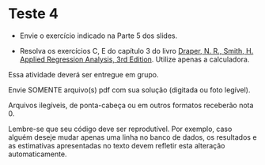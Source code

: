 # Teste 4


* Envie o exercício indicado na Parte 5 dos slides.

* Resolva os exercícios C, E do capítulo 3 do livro [Draper, N. R., Smith, H. Applied Regression Analysis, 3rd Edition](http://onlinelibrary.wiley.com/doi/10.1002/9781118625590.ch3/pdf). Utilize apenas a calculadora.

Essa atividade deverá ser entregue em grupo.

Envie SOMENTE arquivo(s) pdf com sua solução (digitada ou foto legível). 

Arquivos ilegíveis, de ponta-cabeça ou em outros formatos receberão nota 0.

Lembre-se que seu código deve ser reprodutível. Por exemplo, caso alguém deseje mudar apenas uma linha no banco de dados, os resultados e as estimativas apresentadas no texto devem refletir esta alteração automaticamente.
